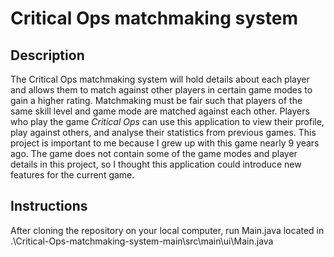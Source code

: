 # Critical Ops matchmaking system

## Description

The Critical Ops matchmaking system will hold details about each player
and allows them to match against other players in certain game modes to gain a higher rating.
Matchmaking must be fair such that players of the same skill level and game mode are
matched against each other. Players who play the game *Critical Ops* 
can use this application to view their profile, play against others, 
and analyse their statistics from previous games. This project is important to
me because I grew up with this game nearly 9 years ago. The game
does not contain some of the game modes and player details in this project, so I thought this application 
could introduce  new features for the current game.

## Instructions

After cloning the repository on your local computer, run Main.java located in   
.\Critical-Ops-matchmaking-system-main\src\main\ui\Main.java
